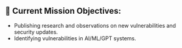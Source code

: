 ## 🚀 Current Mission Objectives:
   - Publishing research and observations on new vulnerabilities and security updates.
   - Identifying vulnerabilities in AI/ML/GPT systems.

